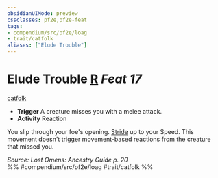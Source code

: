 ```yaml
---
obsidianUIMode: preview
cssclasses: pf2e,pf2e-feat
tags:
- compendium/src/pf2e/loag
- trait/catfolk
aliases: ["Elude Trouble"]
---
```

# Elude Trouble  [R](rules/core-rulebook/chapter-9-playing-the-game.md#Actions "Reaction") *Feat 17*  
[catfolk](rules/traits/catfolk-b1.md "Catfolk Ancestry & Heritage Trait")  

- **Trigger** A creature misses you with a melee attack.
- **Activity** Reaction

You slip through your foe's opening. [Stride](rules/actions/stride.md) up to your Speed. This movement doesn't trigger movement-based reactions from the creature that missed you.

*Source: Lost Omens: Ancestry Guide p. 20*  
%% #compendium/src/pf2e/loag #trait/catfolk %%